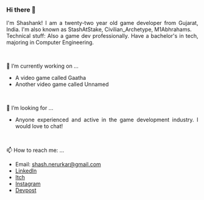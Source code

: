 ### Hi there 👋

<p align='justify'>
    I'm Shashank! I am a twenty-two year old game developer from Gujarat, India. I'm also known as StashAtStake, Civilian_Archetype, M1Abhrahams.
    <br />
    Technical stuff: Also a game dev professionally. Have a bachelor's in tech, majoring in Computer Engineering.
</p>
<br/>

🔭 I’m currently working on ...
    <ul>
        <li>
            A video game called Gaatha
        </li>
        <li>
            Another video game called Unnamed
        </li>
    </ul>
<br/>

        
🤔 I’m looking for ...
<br/>
    <ul align='justify'>
        <li>
            Anyone experienced and active in the game development industry. I would love to chat!
        </li>
    </ul>
<br/>

📫 How to reach me: ...
    <ul>
        <li>
            Email: shash.nerurkar@gmail.com
        </li>
        <li>
            <a href='https://www.linkedin.com/in/shashank-nerurkar-1bb151171/'>LinkedIn</a>
        </li>
        <li>
            <a href='https://civilian-archetype.itch.io/'>Itch</a>
        </li>
        <li>
            <a href='https://www.instagram.com/stash.at.stake/'>Instagram</a>
        </li>
        <li>
            <a href='https://devpost.com/shash-nerurkar?ref_content=user-portfolio&ref_feature=portfolio&ref_medium=global-nav'>Devpost</a>
        </li>
    </ul>
<br/>
